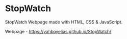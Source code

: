 # StopWatch
StopWatch Webpage made with HTML, CSS & JavaScript.

Webpage - https://yahboyelias.github.io/StopWatch/
